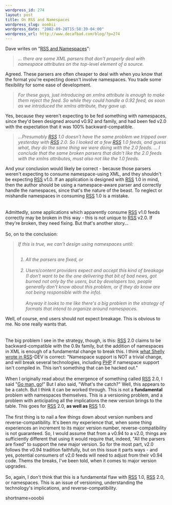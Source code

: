 ```yaml
--- 
wordpress_id: 274
layout: post
title: On RSS and Namespaces
wordpress_slug: ooobii
wordpress_date: "2002-09-28T15:58:39-04:00"
wordpress_url: http://www.decafbad.com/blog/?p=274
---
```

Dave writes on "<a href="http://scriptingnews.userland.com/stories/storyReader$1766">RSS and Namespaces</a>":<blockquote><i>... there are some XML parsers that don't properly deal with namespace attributes on the top-level element of a source.</i></blockquote>Agreed.  These parsers are often cheaper to deal with when you know that the format you're expecting doesn't involve namespaces.  You trade some flexibility for some ease of development.<blockquote><i>For these guys, just introducing an xmlns attribute is enough to make them reject the feed. So while they could handle a 0.92 feed, as soon as we introduced the xmlns attribute, they gave up.</i></blockquote>Yes, because they weren't expecting to be fed something with namespaces, since they'd been designed around v0.92 and family, and had been fed v2.0 with the expectation that it was 100% backward-compatible.<blockquote><i>...Presumably <a href="http://www.decafbad.com/twiki/bin/view/Main/RSS">RSS</a> 1.0 doesn't have the same problem we tripped over yesterday with <a href="http://www.decafbad.com/twiki/bin/view/Main/RSS">RSS</a> 2.0. So I looked at a few <a href="http://www.decafbad.com/twiki/bin/view/Main/RSS">RSS</a> 1.0 feeds, and guess what, they do the same thing we were doing with the 2.0 feeds. ...  I conclude that the same broken parsers that didn't like the 2.0 feeds with the xmlns attributes, must also not like the 1.0 feeds.</i></blockquote>And your conclusion would likely be correct - because those parsers weren't expecting to consume namespace-using XML, and they shouldn't be expecting <a href="http://www.decafbad.com/twiki/bin/view/Main/RSS">RSS</a> v1.0.  If an application is designed with <a href="http://www.decafbad.com/twiki/bin/view/Main/RSS">RSS</a> 1.0 in mind, then the author should be using a namespace-aware parser and correctly handle the namespaces, since that's the nature of the beast.  To neglect or mishandle namespaces in consuming <a href="http://www.decafbad.com/twiki/bin/view/Main/RSS">RSS</a> 1.0 is a mistake.  
<br /><br />
Admittedly, some applications which apparently consume <a href="http://www.decafbad.com/twiki/bin/view/Main/RSS">RSS</a> v1.0 feeds correctly may be broken in this way - this is not unique to <a href="http://www.decafbad.com/twiki/bin/view/Main/RSS">RSS</a> v2.0.  If they're broken, they need fixing.   But that's another story...
<br /><br />
So, on to the conclusion:<blockquote><i>If this is true, we can't design using namespaces until:
<br /><br />
1. All the parsers are fixed, or
<br /><br />
2. Users/content providers expect and accept this kind of breakage (I don't want to be the one delivering that bit of bad news, got burned not only by the users, but by developers too, people generally don't know about this problem, or if they do know are not being responsible with the info).
<br /><br />
Anyway it looks to me like there's a big problem in the strategy of formats that intend to organize around namespaces.</blockquote></i>Well, of course, end users should not expect breakage.  This is obvious to me.  No one really wants that.  
<br /><br />
The big problem I see in the strategy, though, is this:  <a href="http://www.decafbad.com/twiki/bin/view/Main/RSS">RSS</a> 2.0 claims to be backward-compatible with the 0.9x family, but the addition of namespaces in XML is enough of a fundamental change to break this.  I think <a href="http://groups.yahoo.com/group/rss-dev/message/4115">what Shelly wrote in <a href="http://www.decafbad.com/twiki/bin/view/Main/RSS">RSS</a>-DEV</a> is correct:  "Namespace support is NOT a
trivial change, and will break several technologies, including <a href="http://www.decafbad.com/twiki/bin/view/Main/PHP">PHP</a> if
namespace support isn't compiled in. This isn't something that can be
hacked out."
<br /><br />
When I originally read about the emergence of something called <a href="http://www.decafbad.com/twiki/bin/view/Main/RSS">RSS</a> 2.0, I said "<a href="http://www.decafbad.com/news_archives/000268.phtml#000268">Go man, go</a>!"  But I also said, "What's the catch?"  Well, this appears to be a catch.  But I think it can be worked through.  This is not a <strong>fundamental</strong> problem with namespaces themselves.  This is a versioning problem, and a problem with anticipating all the implications the new version brings to the table.  This goes for <a href="http://www.decafbad.com/twiki/bin/view/Main/RSS">RSS</a> 2.0, <strong>as well as</strong> <a href="http://www.decafbad.com/twiki/bin/view/Main/RSS">RSS</a> 1.0.
<br /><br />
The first thing is to nail a few things down about version numbers and reverse-compatibility.  It's been my experience that, when some thing experiences an increment to its major version number, reverse-compatibility is not guaranteed.  So, I would assume that from a v0.94 to a v2.0, things are sufficiently different that using it would require that, indeed, "All the parsers are fixed" to support the new major version.  So for the most part, v2.0 follows the v0.94 tradition faithfully, but on this issue it parts ways - and yes, potential consumers of v2.0 feeds will need to adjust from their v0.94 code.  Thems the breaks, I've been told, when it comes to major version upgrades.
<br /><br />
So, again, I don't think that this is a fundamental flaw with <a href="http://www.decafbad.com/twiki/bin/view/Main/RSS">RSS</a> 1.0, <a href="http://www.decafbad.com/twiki/bin/view/Main/RSS">RSS</a> 2.0, or namespaces.  This is an issue of versioning, understanding the technology's implications, and reverse-compatibility.
<!--more-->
shortname=ooobii
